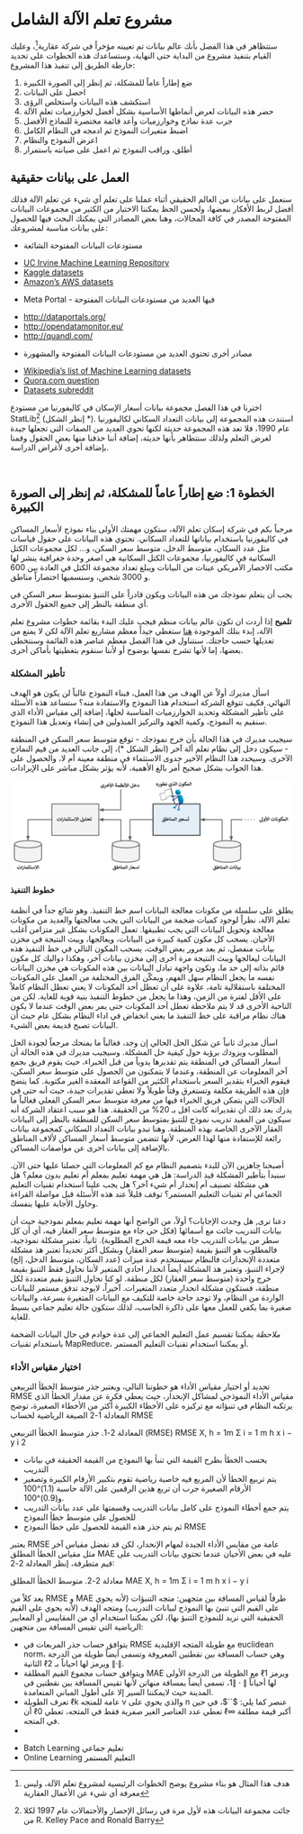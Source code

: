 # مشروع تعلم الآلة الشامل
ستتظاهر في هذا الفصل بأنك عالم بيانات تم تعيينه مؤخراً في شركة عقارية[^1]، وعليك القيام بتنفيذ مشروع من البداية حتى النهاية، وستساعدك هذه الخطوات على تحديد خارطة الطريق إلى تنفيذ هذا المشروع:
1. ضع إطاراً عاماً للمشكلة، ثم إنظر إلى الصورة الكبيرة
2. احصل على البيانات
3. استكشف هذه البيانات واستخلص الرؤى
4. حضر هذه البيانات لعرض أنماطها الأساسية بشكل أفضل لخوارزميات تعلم الآلة
5. جرب عدة نماذج وخوارزميات وأعد قائمة مختصرة للنماذج الأفضل
6. اضبط متغيرات النموذج ثم ادمجه في النظام الكامل
7. اعرض النموذج والنظام
8. أطلق، وراقب النموذج ثم اعمل على صيانته باستمرار

## العمل على بيانات حقيقية
سنعمل على بيانات من العالم الحقيقي أثناء عملنا على تعلم أي شيء عن تعلم الآلة فذلك أفضل لربط الأفكار ببعضها، ولحسن الحظ يمكننا الاختيار من الكثير من مجموعات البيانات المفتوحة المصدر في كافة المجالات، وهنا بعض المصادر التي يمكنك البحث فيها للحصول على بيانات مناسبة لمشروعك:
* مستودعات البيانات المفتوحة الشائعة
 - [UC Irvine Machine Learning Repository](http://archive.ics.uci.edu/ml/index.php)
 - [Kaggle datasets](https://www.kaggle.com/datasets)
 - [Amazon’s AWS datasets](https://registry.opendata.aws/)
* Meta Portal - فيها العديد من مستودعات البيانات المفتوحة
 - http://dataportals.org/
 - http://opendatamonitor.eu/
 - http://quandl.com/
* مصادر أخرى تحتوي العديد من مستودعات البيانات المفتوحة والمشهورة
 - [Wikipedia’s list of Machine Learning datasets](https://en.wikipedia.org/wiki/List_of_datasets_for_machine-learning_research)
 - [Quora.com question](https://www.quora.com/Where-can-I-find-large-datasets-open-to-the-public)
 - [Datasets subreddit](https://www.reddit.com/r/datasets/)

اخترنا في هذا الفصل مجموعة بيانات أسعار الإسكان في كاليفورنيا من مستودع StatLib[^2] (إنظر الشكل *). استندت هذه المجموعة إلى بيانات التعداد السكاني لكاليفورنيا عام 1990، فلا تعد هذه المجموعة حديثة لكنها تحوي العديد من الصفات التي تجعلها جيدة لغرض التعلم ولذلك سنتظاهر بأنها حديثة، إضافة أننا حذفنا منها بعض الحقول وقمنا بإضافة أخرى لأغراض الدراسة.

![]()

## الخطوة 1: ضع إطاراً عاماً للمشكلة، ثم إنظر إلى الصورة الكبيرة
مرحباً بكم في شركة إسكان تعلم الآلة، ستكون مهمتك الأولى بناء نموذج لأسعار المساكن في كاليفورنيا باستخدام بياناتها للتعداد السكاني. تحتوي هذه البيانات على حقول قياسات مثل عدد السكان، متوسط الدخل، متوسط سعر السكن، و... لكل مجموعات الكتل السكانية في كاليفورنيا، مجموعات الكتل السكانية هي اصغر وحدة جغرافية ينشر لها مكتب الاحصار الأمريكي عينات من البيانات ويبلغ تعداد مجموعة الكتل في العادة بين 600 و 3000 شخص، وسنسميها اختصاراً مناطق.

يجب أن يتعلم نموذجك من هذه البيانات ويكون قادراً على التنبؤ بمتوسط سعر السكن في أي منطقة بالنظر إلى جميع الحقول الأخرى.

**تلميح** إذا أردت ان تكون عالم بيانات منظم فيجب عليك البدء بقائمة خطوات مشروع تعلم الآلة، إبدء بتلك الموجودة [هنا]() ستغطي جيداً معظم مشاريع تعلم الآلة لكن لا يمنع من تعديلها حسب حاجتك. سنتناول في هذا الفصل معظم عناصر هذه القائمة وسنتخطى بعضها، إما لأنها تشرح نفسها بوضوح أو لأننا سنقوم بتغطيتها بأماكن أخرى.


### تأطير المشكلة
اسأل مديرك أولاً عن الهدف من هذا العمل، فبناء النموذج غالباً لن يكون هو الهدف النهائي. فكيف تتوقع الشركة استخدام هذا النموذج والاستفادة منه؟ ستساعد هذه الأسئلة على تأطير المشكلة وتحديد الخوارزميات المناسبة لحلها، إضافة إلى مقياس الأداء الذي سنقيم به النموذج، وكمية الجهد والتركيز المبذولين في إنشاء وتعديل هذا النموذج.

سيجيب مديرك في هذا الحالة بأن خرج نموذجك - توقع متوسط سعر السكن في المنطقة - سيكون دخل إلى نظام تعلم ألة آخر (انظر الشكل *)، إلى جانب العديد من قيم النماذج الآخرى. وسيحدد هذا النظام الآخير جدوى الاستثماء في منطقة معينة أم لا، والحصول على هذا الجواب بشكل صحيح أمر بالغ الأهمية، لأنه يؤثر بشكل مباشر على الإيرادات.

![خط تنفيذ تعلم الآلة للاستثمارات العقارية](./assets/machine-learning-pipeline.png)

#### خطوط التنفيذ
يطلق على سلسلة من مكونات معالجة البيانات اسم خط التنفيذ. وهو شائع جداً في أنظمة تعلم الآلة، نظراً لوجود كميات ضخمة من البيانات التي يجب معالجتها والعديد من مكونات معالجة وتحويل البيانات التي يجب تطبيقها. تعمل المكونات بشكل غير متزامن أغلب الأحيان. يسحب كل مكون كمية كبيرة من البيانات، ويعالجها، ويبث النتيجة في مخزن بيانات منفصل، ثم بعد مرور بعض الوقت، يسحب المكون التالي في خط التنفيذ هذه البيانات ليعالجها ويبث النتيجة مرة أخرى إلى مخزن بيانات آخر، وهكذا دواليك كل مكون قائم بذاته إلى حد ما، وتكون واجهة تبادل البيانات بين هذه المكونات هي مخزن البيانات نفسه ما يجعل النظام سهل الفهم، ويمكّن الفرق المختلفة من العمل على المكونات المختلفة باستقلالية تامة، علاوة على أن تعطل أحد المكونات لا يعني تعطل النظام كاملاً على الأقل لفترة من الزمن، وهذا ما يجعل من خطوط التنفيذ بنية قوية للغاية. لكن من الناحية الأخرى قد لا يتم ملاحظة تعطل أحد المكونات حتى يمر بعض الوقت عندما لا يكون هناك نظام مراقبة على خط التنفيذ ما يعني انخفاض في اداء النظام بشكل عام حيث أن البيانات تصبح قديمة بعض الشيء.

اسأل مديرك ثانياً عن شكل الحل الحالي إن وجد، فغالباً ما يمنحك مرجعاً لجودة الحل المطلوب ويزودك برؤية حول كيفية حل المشكلة. وسيجيب مديرك في هذه الحالة أن أسعار المساكن في المنطقة يتم تقديرها يدوياً من قبل الخبراء، حيث يقوم فريق بجمع آخر المعلومات عن المنطقة، وعندما لا يتمكنون من الحصول على متوسط سعر السكن، فيقوم الخبراء بتقدير السعر باستخدام الكثير من القواعد المعقدة الغير مكتوبة. كما يتضح فإن هذه الطريقة مكلفة وتستغرق وقتاً طويلاً ولا تعطي تقديرات جيدة، حيث أنه حتى في الحالات التي يتمكن فريق الخبراء فيها من معرفة متوسط سعر السكن الفعلي فغالباً ما يدرك بعد ذلك أن تقديراته كانت اقل بـ 20% من الحقيقة. هذا هو سبب اعتقاد الشركة أنه سيكون من المفيد تدريب نموذج للتنبؤ بمتوسط سعر السكن للمنطقة بالنظر إلى البيانات العقار الآخرى الخاصة بهذه المنطقة. وهنا تبدو بيانات التعداد السكاني كمجموعة بيانات رائعة للإستفادة منها لهذا الغرض، لأنها تتضمن متوسط أسعار المساكن لألاف المناطق بالإضافة إلى بيانات اخرى عن مواصفات المساكن.

أصبحنا جاهزين الآن للبدء بتصميم النظام مع كم المعلومات التي حصلنا عليها حتى الآن. سنبدأ بتأطير المشكلة قيد الدراسة: هل هي مهمة تعليم بمعلم أم تعليم بدون معلم؟ هل هي مشكلة تصنيف أم إنحدار أم شيء آخر؟ هل يجب علينا استخدام تقنيات التعليم الجماعي أم تقنيات التعليم المستمر؟ توقف قليلاً عند هذه الأسئلة قبل مواصلة القراءة وحاول الأجابة عليها بنفسك.

دعنا نرى, هل وجدت الإجابات؟ أولاً، من الواضح أنها مهمة تعليم بمعلم نموذجية حيث أن بيانات التدريب جائت مع أسمائها (فكل حي جاء مع متوسط سعر العقار فيه، أي أن كل سطر من بيانات التدريب جاء معه قيمة الخرج المطلوبة). ثانياً، تعتبر مشكلة نموذجية، فالمطلوب هو التنبؤ بقيمة (متوسط سعر العقار) وبشكل أكثر تحديداً تعتبر هذ مشكلة متعددة الإنحدارات فالنظام سيستخدم عدة ميزات (عدد السكان، متوسط الدخل، إلخ) لإجراء التنبؤ، وتعتبر هذ المشكلة أيضاً انحدار احادي المتغير لأننا نحاول فقط التنبؤ بقيمة خرج واحدة (متوسط سعر العقار) لكل منطقة. لو كنا نحاول التنبؤ بقيم متعددة لكل منطقة، فستكون مشكلة انحدار متعدد المتغيرات. آخيراً، لايوجد تدفق مستمر للبيانات الواردة من النظام، ولا توجد حاجة خاصة للتكيف مع البيانات المتغيرة بسرعة، والبيانات صغيرة بما يكفي للعمل معها على ذاكرة الحاسب، لذلك ستكون حالة تعليم جماعي بسيط للغاية.

*ملاحظة* يمكننا تقسيم عمل التعليم الجماعي إلى عدة خوادم في حال البيانات الضخمة باستخدام تقنيات MapReduce، أو يمكننا استخدام تقنيات التعليم المستمر.

### اختيار مقياس الأداء
تحديد أو اختيار مقياس الأداء هو خطوتنا التالي، ويعتبر جذر متوسط الخطأ التربيعي RMSE مقياس الأداء النموذجي لمشاكل الإنحدار، حيث يعطي فكرة عن مقدار الخطأ الذي يرتكبه النظام في تنبؤاته مع تركيزه على الأخطاء الكبيرة أكثر من الأخطاء الصغيرة، توضح المعادلة 1-2 الصيغة الرياضية لحساب RMSE

المعادلة 2-1. جذر متوسط الخطأ التربيعي (RMSE)
RMSE X, h = 1m Σ i = 1 m h x i − y i 2 
* يحسب الخطأ بطرح القيمة التي تنبأ بها النموذج من القيمة الحقيقة في بيانات التدريب
* يتم تربيع الخطأ لأن المربع فيه خاصية رياضية تقوم بتكبير الأرقام الكبيرة وتصغير الأرقام الصغيرة جرب أن تربع هذين الرقمين على الآلة حاسبة (1.1)^100 و(0.9)^100.
* يتم جمع أخطاء النموذج على كامل بيانات التدريب وقسمتها على عدد بيانات التدريب للحصول على متوسط خطأ النموذج
* ثم يتم جذر هذه القيمة للحصول على خطأ النموذج RMSE

يعتبر RMSE عامة من مقايس الأداء الجيدة لمهام الإنحدار، لكن قد نفضل مقياس آخر مثل مقياس الخطأ المطلق MAE عليه في بعض الأحيان عندما تحتوي بيانات التدريب على قيم متطرفة، إنظر المعادلة 2-2:

معادلة 2-2. متوسط الخطأ المطلق
MAE X, h = 1m Σ i = 1 m h x i − y i 

يعد كلاً من RMSE و MAE طرقاً لقياس المسافة بين متجهين: متجه التنبؤات (لأنه يحوي على القيم التي تنبئ بها النموذج لبيانات التدريب) ومتجه الهدف (لأنه يحوي على القيم الحقيقية التي نريد للنموذج التنبؤ بها)، لكن يمكننا استخدام أي من المقاييس أو المعايير الرياضية التي تقيس المسافة بين متجهين:
* يتوافق حساب جذر المربعات في RMSE مع طويلة المتجه الإقليدية euclidean norm، وهي حساب المسافة بين نقطتين المعروفة وتسمى أيضاً طويلة من الدرجة الثانية ℓ2 ويرمز لها احياناً بـ ∥·∥.
* ويتوافق حساب مجموع القيم المطلقة MAE مع الطويلة من الدرجة الأولى ℓ1 ويرمز لها أحياناً ∥ · ∥1، تسمى أيضاً بمسافة منهاتن لأنها تقيس المسافة بين نقطتين في المدينة حيث لايمكننا السير إلا على أطول المباني المتعامدة.
* تعرف الطويلة  ℓk عامة للمتجه v والذي يحوي على n عنصر كما يلي: $``$، في حين أن ℓ0 تعطي عدد العناصر الغير صفرية فقط في المتجه، تعطي ℓ∞ أكبر قيمة مطلقة في المتجه.
* 

[^1]: هدف هذا المثال هو بناء مشروع يوضح الخطوات الرئيسية لمشروع تعلم الآلة، وليس معرفة أي شيء عن الأعمال العقارية
[^2]: جائت مجموعة البيانات هذه لأول مرة في رسائل الإحصار والأحتمالات عام 1997 لكلا من R. Kelley Pace and Ronald Barry

- Batch Learning تعليم جماعي
- Online Learning التعليم المستمر
